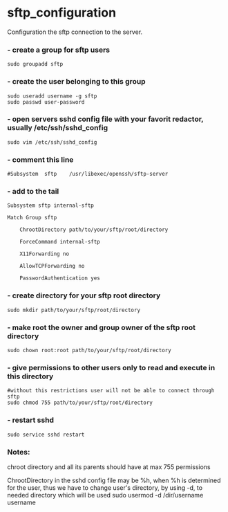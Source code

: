 # sftp_configuration
Configuration the sftp connection to the server.

### - create a group for sftp users
	sudo groupadd sftp

### - create the user belonging to this group
	sudo useradd username -g sftp
	sudo passwd user-password

### - open servers sshd config file with your favorit redactor, usually /etc/ssh/sshd_config
	sudo vim /etc/ssh/sshd_config

### - comment this line
	#Subsystem	sftp	/usr/libexec/openssh/sftp-server

### - add to the tail
	Subsystem sftp internal-sftp

	Match Group sftp

		ChrootDirectory path/to/your/sftp/root/directory
	
		ForceCommand internal-sftp
	
		X11Forwarding no
	
		AllowTCPForwarding no
	
		PasswordAuthentication yes
 
### - create directory for your sftp root directory
	sudo mkdir path/to/your/sftp/root/directory

### - make root the owner and group owner of the sftp root directory
	sudo chown root:root path/to/your/sftp/root/directory

### - give permissions to other users only to read and execute in this directory 
	#without this restrictions user will not be able to connect through sftp
	sudo chmod 755 path/to/your/sftp/root/directory

### - restart sshd
	sudo service sshd restart

### Notes:
chroot directory and all its parents should have at max 755 permissions

ChrootDirectory in the sshd config file may be %h, when %h is determined for the user,
thus we have to change user's directory, by using -d, to needed directory which will be used
	sudo usermod -d /dir/username username
